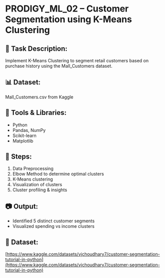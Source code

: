 # PRODIGY_ML_02 – Customer Segmentation using K-Means Clustering

## 📌 Task Description:
Implement K-Means Clustering to segment retail customers based on purchase history using the Mall_Customers dataset.

## 📊 Dataset:
Mall_Customers.csv from Kaggle

## 🧠 Tools & Libraries:
- Python
- Pandas, NumPy
- Scikit-learn
- Matplotlib

## 🚀 Steps:
1. Data Preprocessing
2. Elbow Method to determine optimal clusters
3. K-Means clustering
4. Visualization of clusters
5. Cluster profiling & insights

## 📷 Output:
- Identified 5 distinct customer segments
- Visualized spending vs income clusters

## 🔗 Dataset:
[https://www.kaggle.com/datasets/vjchoudhary7/customer-segmentation-tutorial-in-python](https://www.kaggle.com/datasets/vjchoudhary7/customer-segmentation-tutorial-in-python)

